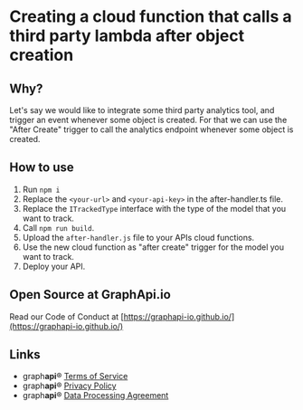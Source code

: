 # Creating a cloud function that calls a third party lambda after object creation

## Why?

Let's say we would like to integrate some third party analytics tool, and trigger an event whenever some object is created.
For that we can use the "After Create" trigger to call the analytics endpoint whenever some object is created.

## How to use

1. Run `npm i`
2. Replace the `<your-url>` and `<your-api-key>` in the after-handler.ts file.
3. Replace the `ITrackedType` interface with the type of the model that you want to track.
4. Call `npm run build`.
5. Upload the `after-handler.js` file to your APIs cloud functions.
6. Use the new cloud function as "after create" trigger for the model you want to track.
7. Deploy your API.

## Open Source at GraphApi.io

Read our Code of Conduct at [https://graphapi-io.github.io/](https://graphapi-io.github.io/)

## Links

- graph**api**® [Terms of Service](https://graphapi.com/terms)
- graph**api**® [Privacy Policy](https://graphapi.com/privacy)
- graph**api**® [Data Processing Agreement](https://graphapi.com/dpa)
